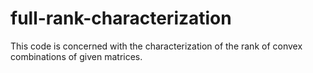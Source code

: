 # full-rank-characterization
This code is concerned with the characterization of the rank of convex combinations of given matrices. 
